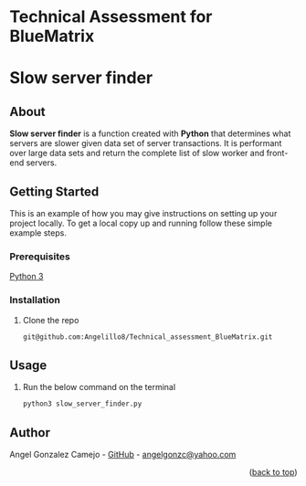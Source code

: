 # Technical Assessment for BlueMatrix
# Slow server finder

## About 

**Slow server finder** is a function created with **Python** that determines what servers are slower given data set of server transactions.
It is performant over large data sets and return the complete list of slow worker and front-end servers.

<!-- GETTING STARTED -->
## Getting Started

This is an example of how you may give instructions on setting up your project locally.
To get a local copy up and running follow these simple example steps.

### Prerequisites

[Python 3](https://www.python.org/downloads/)

### Installation

1. Clone the repo
   ```sh
   git@github.com:Angelillo8/Technical_assessment_BlueMatrix.git
   ```

<!-- USAGE EXAMPLES -->
## Usage

1. Run the below command on the terminal
   ```sh
   python3 slow_server_finder.py
   ```

## Author

Angel Gonzalez Camejo - [GitHub](https://github.com/Angelillo8) - angelgonzc@yahoo.com


<p align="right">(<a href="#readme-top">back to top</a>)</p>

